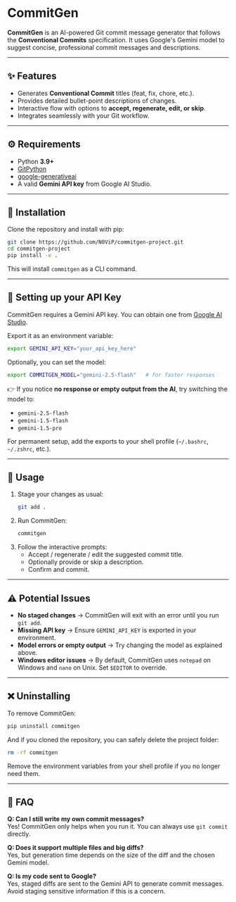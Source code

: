 # CommitGen

**CommitGen** is an AI-powered Git commit message generator that follows the **Conventional Commits** specification. It uses Google's Gemini model to suggest concise, professional commit messages and descriptions.

---

## ✨ Features
- Generates **Conventional Commit** titles (feat, fix, chore, etc.).
- Provides detailed bullet-point descriptions of changes.
- Interactive flow with options to **accept, regenerate, edit, or skip**.
- Integrates seamlessly with your Git workflow.

---

## ⚙️ Requirements
- Python **3.9+**
- [GitPython](https://pypi.org/project/GitPython/)
- [google-generativeai](https://pypi.org/project/google-generativeai/)
- A valid **Gemini API key** from Google AI Studio.

---

## 🚀 Installation
Clone the repository and install with pip:

```bash
git clone https://github.com/N0ViP/commitgen-project.git
cd commitgen-project
pip install -e .
```

This will install `commitgen` as a CLI command.

---

## 🔑 Setting up your API Key
CommitGen requires a Gemini API key. You can obtain one from [Google AI Studio](https://ai.google.dev/).

Export it as an environment variable:

```bash
export GEMINI_API_KEY="your_api_key_here"
```

Optionally, you can set the model:

```bash
export COMMITGEN_MODEL="gemini-2.5-flash"   # for faster responses
```

👉 If you notice **no response or empty output from the AI**, try switching the model to:
- `gemini-2.5-flash`
- `gemini-1.5-flash`
- `gemini-1.5-pro`

For permanent setup, add the exports to your shell profile (`~/.bashrc`, `~/.zshrc`, etc.).

---

## 📝 Usage
1. Stage your changes as usual:
   ```bash
   git add .
   ```
2. Run CommitGen:
   ```bash
   commitgen
   ```
3. Follow the interactive prompts:
   - Accept / regenerate / edit the suggested commit title.
   - Optionally provide or skip a description.
   - Confirm and commit.

---

## ⚠️ Potential Issues
- **No staged changes** → CommitGen will exit with an error until you run `git add`.
- **Missing API key** → Ensure `GEMINI_API_KEY` is exported in your environment.
- **Model errors or empty output** → Try changing the model as explained above.
- **Windows editor issues** → By default, CommitGen uses `notepad` on Windows and `nano` on Unix. Set `$EDITOR` to override.

---

## ❌ Uninstalling
To remove CommitGen:

```bash
pip uninstall commitgen
```

And if you cloned the repository, you can safely delete the project folder:

```bash
rm -rf commitgen
```

Remove the environment variables from your shell profile if you no longer need them.

---

## 🙋 FAQ
**Q: Can I still write my own commit messages?**  
Yes! CommitGen only helps when you run it. You can always use `git commit` directly.

**Q: Does it support multiple files and big diffs?**  
Yes, but generation time depends on the size of the diff and the chosen Gemini model.

**Q: Is my code sent to Google?**  
Yes, staged diffs are sent to the Gemini API to generate commit messages. Avoid staging sensitive information if this is a concern.

